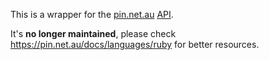 This is a wrapper for the [pin.net.au](https://pin.net.au/) [API](https://pin.net.au/docs/api).

It's **no longer maintained**, please check https://pin.net.au/docs/languages/ruby for better resources.
